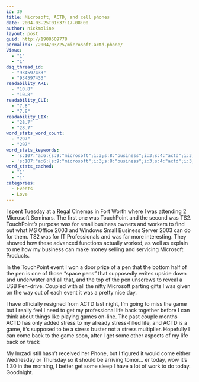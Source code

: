 ```yaml
---
id: 39
title: Microsoft, ACTD, and cell phones
date: 2004-03-25T01:37:17-08:00
author: nickmoline
layout: post
guid: http://1908509778
permalink: /2004/03/25/microsoft-actd-phone/
Views:
  - "1"
  - "1"
dsq_thread_id:
  - "934597433"
  - "934597433"
readability_ARI:
  - "10.8"
  - "10.8"
readability_CLI:
  - "7.8"
  - "7.8"
readability_LIX:
  - "28.7"
  - "28.7"
word_stats_word_count:
  - "297"
  - "297"
word_stats_keywords:
  - 's:107:"a:6:{s:9:"microsoft";i:3;s:8:"business";i:3;s:4:"actd";i:3;s:4:"game";i:3;s:4:"life";i:3;s:6:"stress";i:4;}";'
  - 's:107:"a:6:{s:9:"microsoft";i:3;s:8:"business";i:3;s:4:"actd";i:3;s:4:"game";i:3;s:4:"life";i:3;s:6:"stress";i:4;}";'
word_stats_cached:
  - "1"
  - "1"
categories:
  - Events
  - Love
---
```

I spent Tuesday at a Regal Cinemas in Fort Worth where I was attending 2 Microsoft Seminars. The first one was TouchPoint and the second was TS2. TouchPoint&#8217;s purpose was for small business owners and workers to find out what MS Office 2003 and Windows Small Business Server 2003 can do for them. TS2 was for IT Professionals and was far more interesting. They showed how these advanced functions actually worked, as well as explain to me how my business can make money selling and servicing Microsoft Products.

In the TouchPoint event I won a door prize of a pen that the bottom half of the pen is one of those &#8220;space pens&#8221; that supposedly writes upside down and underwater and all that, and the top of the pen unscrews to reveal a USB Pen-drive. Coupled with all the nifty Microsoft parting gifts I was given on the way out of each event it was a pretty nice day.

I have officially resigned from ACTD last night, I&#8217;m going to miss the game but I really feel I need to get my professional life back together before I can think about things like playing games on-line. The past couple months ACTD has only added stress to my already stress-filled life, and ACTD is a game, it&#8217;s supposed to be a stress buster not a stress multiplier. Hopefully I can come back to the game soon, after I get some other aspects of my life back on track

My Imzadi still hasn&#8217;t received her Phone, but I figured it would come either Wednesday or Thursday so it should be arriving tomor&#8230; er today, wow it&#8217;s 1:30 in the morning, I better get some sleep I have a lot of work to do today. Goodnight.